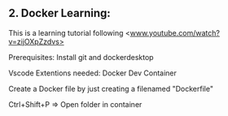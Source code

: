 ## 2. Docker Learning:

This is a learning tutorial following <www.youtube.com/watch?v=zijOXpZzdvs>

Prerequisites:
Install git and dockerdesktop

Vscode Extentions needed:
Docker
Dev Container

Create a Docker file by just creating a filenamed "Dockerfile"


Ctrl+Shift+P => Open folder in container